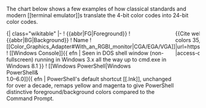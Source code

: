 The chart below shows a few examples of how classical standards and modern [[terminal emulator]]s translate the 4-bit color codes into 24-bit color codes.

<div style="display: flex; width: 100%; overflow-x: auto">
{| class="wikitable"
|-
! {{abbr|FG|Foreground}}
! {{abbr|BG|Background}}
! Name
! [[Color_Graphics_Adapter#With_an_RGBI_monitor|CGA/EGA/VGA]]
! [[Windows Console]]{{ efn | Seen in DOS shell window (non-fullscreen) running in Windows 3.x all the way up to cmd.exe in Windows 8.1 }}
! [[Windows PowerShell|Windows<br/>PowerShell&<br/>1.0–6.0]]{{ efn | PowerShell's default shortcut [[.lnk]], unchanged for over a decade, remaps yellow and magenta to give PowerShell distinctive foreground/background colors compared to the Command Prompt.<ref>{{Cite web |title=default shortcut on Windows remaps ANSI colors 35,36 · Issue #4266 · PowerShell/PowerShell |url=https://github.com/PowerShell/PowerShell/issues/4266 |access-date=2022-12-21 |website=GitHub |language=en}}</ref> PowerShell&nbsp;7 is unaffected.}}
! [[Visual Studio Code]]{{efn|Debug console, "Dark+" theme}}
! [[Windows Console|Windows&nbsp;10<br/>Console]]{{efn | Campbell theme, used as of Windows 10 version 1709.}}
! [[Terminal (macOS)|Terminal.app]]
! [[PuTTY]]
! [[mIRC]]
! [[xterm]]
! [[Ubuntu (operating system)|Ubuntu]]{{efn | For virtual terminals, from /etc/vtrgb.}}
!Eclipse Terminal
|-
| {{tt|30}} || {{tt|40}} || Black
| colspan="4" style="background: #000; color: white" | 0,{{nnbsp}}0,{{nnbsp}}0
| style="background: #0c0c0c; color: white" | 12,{{nnbsp}}12,{{nnbsp}}12
| colspan="4" style="background: #000; color: white" | 0,{{nnbsp}}0,{{nnbsp}}0
| style="background: #010101; color: white" | 1,{{nnbsp}}1,{{nnbsp}}1
| style="background: #000; color: white" | 0,{{nnbsp}}0,{{nnbsp}}0
|-
| {{tt|31}} || {{tt|41}} || Red
| style="background: #AA0000; color: white" | 170,{{nnbsp}}0,{{nnbsp}}0
| colspan="2" style="background: #800000; color: white" | 128,{{nnbsp}}0,{{nnbsp}}0
| style="background: #cd3131; color: white" | 205, 49, 49
| style="background: #c50f1f; color: white" | 197,{{nnbsp}}15,{{nnbsp}}31
| style="background: #990000; color: white" | 153,{{nnbsp}}0,{{nnbsp}}0
| style="background: #bb0000; color: white" | 187,{{nnbsp}}0,{{nnbsp}}0
| style="background: #7f0000; color: white" | 127,{{nnbsp}}0,{{nnbsp}}0
| style="background: #cd0000; color: white" | 205,{{nnbsp}}0,{{nnbsp}}0
| style="background: #de382b; color: white" | 222,{{nnbsp}}56,{{nnbsp}}43
| style="background: #cd0000; color: white" | 205,{{nnbsp}}0,{{nnbsp}}0
|-
| {{tt|32}} || {{tt|42}} || Green
| style="background: #00AA00; color: white" | 0,{{nnbsp}}170,{{nnbsp}}0
| colspan="2" style="background: #008000; color: white" | 0,{{nnbsp}}128,{{nnbsp}}0
| style="background: #0dbc79; color: white" | 13, 188, 121
| style="background: #13a10e; color: white" | 19,{{nnbsp}}161,{{nnbsp}}14
| style="background: #00A600; color: white" | 0,{{nnbsp}}166,{{nnbsp}}0
| style="background: #00bb00; color: white" | 0,{{nnbsp}}187,{{nnbsp}}0
| style="background: #009300; color: white" | 0,{{nnbsp}}147,{{nnbsp}}0
| style="background: #00cd00; color: white" | 0,{{nnbsp}}205,{{nnbsp}}0
| style="background: #39b54a; color: black" | 57,{{nnbsp}}181,{{nnbsp}}74
| style="background: #00cd00; color: white" | 0,{{nnbsp}}205,{{nnbsp}}0
|-
| {{tt|33}} || {{tt|43}} || Yellow
| style="background: #AA5500; color: white" | 170,{{nnbsp}}85,{{nnbsp}}0
| style="background: #808000; color: white" | 128,{{nnbsp}}128,{{nnbsp}}0
| style="background: #eeedf0; color: black" | 238,{{nnbsp}}237,{{nnbsp}}240
| style="background: #e5e510; color: black" | 229, 229, 16
| style="background: #c19c00; color: white" | 193,{{nnbsp}}156,{{nnbsp}}0
| style="background: #999900; color: white" | 153,{{nnbsp}}153,{{nnbsp}}0
| style="background: #bbbb00; color: black" | 187,{{nnbsp}}187,{{nnbsp}}0
| style="background: #fc7f00; color: white" | 252,{{nnbsp}}127,{{nnbsp}}0
| style="background: #cdcd00; color: black" | 205,{{nnbsp}}205,{{nnbsp}}0
| style="background: #ffc706; color: black" | 255,{{nnbsp}}199,{{nnbsp}}6
| style="background: #cdcd00; color: black" | 205,{{nnbsp}}205,{{nnbsp}}0
|-
| {{tt|34}} || {{tt|44}} || Blue
| style="background: #0000AA; color: white" | 0,{{nnbsp}}0,{{nnbsp}}170
| colspan="2" style="background: #000080; color: white" | 0,{{nnbsp}}0,{{nnbsp}}128
| style="background: #2472c8; color: white" | 36, 114, 200
| style="background: #0037da; color: white" | 0,{{nnbsp}}55,{{nnbsp}}218
| style="background: #0000B2; color: white" | 0,{{nnbsp}}0,{{nnbsp}}178
| style="background: #0000bb; color: white" | 0,{{nnbsp}}0,{{nnbsp}}187
| style="background: #00007f; color: white" | 0,{{nnbsp}}0,{{nnbsp}}127
| style="background: #0000ee; color: white" | 0,{{nnbsp}}0,{{nnbsp}}238<ref>Changed from 0,{{nnbsp}}0,{{nnbsp}}205 in July 2004 {{cite web |url=http://invisible-island.net/xterm/xterm.log.html#xterm_192 |title=Patch #192 – 2004/7/12 – XFree86 4.4.99.9}}</ref>
| style="background: #006fb8; color: white" | 0,{{nnbsp}}111,{{nnbsp}}184
| style="background: #0000ee; color: white" | 0,{{nnbsp}}0,{{nnbsp}}238
|-
| {{tt|35}} || {{tt|45}} || Magenta
| style="background: #AA00AA; color: white" | 170,{{nnbsp}}0,{{nnbsp}}170
| style="background: #800080; color: white" | 128,{{nnbsp}}0,{{nnbsp}}128
| style="background: #012456; color: white" | 1,{{nnbsp}}36,{{nnbsp}}86
| style="background: #bc3fbc; color: white" | 188, 63, 188
| style="background: #881798; color: white" | 136,{{nnbsp}}23,{{nnbsp}}152
| style="background: #B200B2; color: white" | 178,{{nnbsp}}0,{{nnbsp}}178
| style="background: #bb00bb; color: white" | 187,{{nnbsp}}0,{{nnbsp}}187
| style="background: #9c009c; color: white" | 156,{{nnbsp}}0,{{nnbsp}}156
| style="background: #cd00cd; color: white" | 205,{{nnbsp}}0,{{nnbsp}}205
| style="background: #762671; color: white" | 118,{{nnbsp}}38,{{nnbsp}}113
| style="background: #cd00cd; color: white" | 205,{{nnbsp}}0,{{nnbsp}}205
|-
| {{tt|36}} || {{tt|46}} || Cyan
| style="background: #00AAAA; color: white" | 0,{{nnbsp}}170,{{nnbsp}}170
| colspan="2" style="background: #008080; color: white" | 0,{{nnbsp}}128,{{nnbsp}}128
| style="background: #11a8cd; color: white" | 17, 168, 205
| style="background: #3a96dd; color: white" | 58,{{nnbsp}}150,{{nnbsp}}221
| style="background: #00A6B2; color: white" | 0,{{nnbsp}}166,{{nnbsp}}178
| style="background: #00bbbb; color: black" | 0,{{nnbsp}}187,{{nnbsp}}187
| style="background: #009393; color: white" | 0,{{nnbsp}}147,{{nnbsp}}147
| style="background: #00cdcd; color: black" | 0,{{nnbsp}}205,{{nnbsp}}205
| style="background: #2cb5e9; color: black" | 44,{{nnbsp}}181,{{nnbsp}}233
| style="background: #00cdcd; color: black" | 0,{{nnbsp}}205,{{nnbsp}}205
|-
| {{tt|37}} || {{tt|47}} || White
| style="background: #AAAAAA; color: black" | 170,{{nnbsp}}170,{{nnbsp}}170
| colspan="2" style="background: #c0c0c0; color: black" | 192,{{nnbsp}}192,{{nnbsp}}192
| style="background: #e5e5e5; color: black" | 229, 229, 229
| style="background: #cccccc; color: black" | 204,{{nnbsp}}204,{{nnbsp}}204
| style="background: #BFBFBF; color: black" | 191,{{nnbsp}}191,{{nnbsp}}191
| style="background: #bbbbbb; color: black" | 187,{{nnbsp}}187,{{nnbsp}}187
| style="background: #d2d2d2; color: black" | 210,{{nnbsp}}210,{{nnbsp}}210
| style="background: #e5e5e5; color: black" | 229,{{nnbsp}}229,{{nnbsp}}229
| style="background: #cccccc; color: black" | 204,{{nnbsp}}204,{{nnbsp}}204
| style="background: #e5e5e5; color: black" | 229,{{nnbsp}}229,{{nnbsp}}229
|-
| {{tt|90}} || {{tt|100}} || {{nobr|Bright Black (Gray)}}
| style="background: #555555; color: white" | 85,{{nnbsp}}85,{{nnbsp}}85
| colspan="2" style="background: #808080; color: black" | 128,{{nnbsp}}128,{{nnbsp}}128
| style="background: #666666; color: white" | 102, 102, 102
| style="background: #767676; color: white" | 118,{{nnbsp}}118,{{nnbsp}}118
| style="background: #666666; color: white" | 102,{{nnbsp}}102,{{nnbsp}}102
| style="background: #555555; color: white" | 85,{{nnbsp}}85,{{nnbsp}}85
| style="background: #7f7f7f; color: white" | 127,{{nnbsp}}127,{{nnbsp}}127
| style="background: #7f7f7f; color: white" | 127,{{nnbsp}}127,{{nnbsp}}127
| style="background: #808080; color: black" | 128,{{nnbsp}}128,{{nnbsp}}128
| style="background: #000000; color: white" | 0,{{nnbsp}}0,{{nnbsp}}0
|-
| {{tt|91}} || {{tt|101}} || Bright Red
| style="background: #FF5555; color: white" | 255,{{nnbsp}}85,{{nnbsp}}85
| colspan="2" style="background: #ff0000; color: white" | 255,{{nnbsp}}0,{{nnbsp}}0
| style="background: #f14c4c; color: white" | 241, 76, 76
| style="background: #e74856; color: white" | 231,{{nnbsp}}72,{{nnbsp}}86
| style="background: #E60000; color: white" | 230,{{nnbsp}}0,{{nnbsp}}0
| style="background: #ff5555; color: white" | 255,{{nnbsp}}85,{{nnbsp}}85
| colspan="4" style="background: #ff0000; color: white" | 255,{{nnbsp}}0,{{nnbsp}}0
|-
| {{tt|92}} || {{tt|102}} || Bright Green
| style="background: #55FF55; color: black" | 85,{{nnbsp}}255,{{nnbsp}}85
| colspan="2" style="background: #00ff00; color: black" | 0,{{nnbsp}}255,{{nnbsp}}0
| style="background: #23d18b; color: white" | 35, 209, 139
| style="background: #16c60c; color: black" | 22,{{nnbsp}}198,{{nnbsp}}12
| style="background: #00D900; color: black" | 0,{{nnbsp}}217,{{nnbsp}}0
| style="background: #55ff55; color: black" | 85,{{nnbsp}}255,{{nnbsp}}85
| style="background: #00fc00; color: black" | 0,{{nnbsp}}252,{{nnbsp}}0
| colspan="3" style="background: #00ff00; color: black" | 0,{{nnbsp}}255,{{nnbsp}}0
|-
| {{tt|93}} || {{tt|103}} || Bright Yellow
| style="background: #FFFF55; color: black" | 255,{{nnbsp}}255,{{nnbsp}}85
| colspan="2" style="background: #ffff00; color: black" | 255,{{nnbsp}}255,{{nnbsp}}0
| style="background: #f5f543; color: black" | 245, 245, 67
| style="background: #f9f1a5; color: black" | 249,{{nnbsp}}241,{{nnbsp}}165
| style="background: #E5E500; color: black" | 230,{{nnbsp}}230,{{nnbsp}}0
| style="background: #ffff55; color: black" | 255,{{nnbsp}}255,{{nnbsp}}85
| colspan="4" style="background: #ffff00; color: black" | 255,{{nnbsp}}255,{{nnbsp}}0
|-
| {{tt|94}} || {{tt|104}} || Bright Blue
| style="background: #5555FF; color: white" | 85,{{nnbsp}}85,{{nnbsp}}255
| colspan="2" style="background: #0000ff; color: white" | 0,{{nnbsp}}0,{{nnbsp}}255
| style="background: #3b8eea; color: white" | 59, 142, 234
| style="background: #3b78ff; color: white" | 59,{{nnbsp}}120,{{nnbsp}}255
| style="background: #0000FF; color: white" | 0,{{nnbsp}}0,{{nnbsp}}255
| style="background: #5555ff; color: white" | 85,{{nnbsp}}85,{{nnbsp}}255
| style="background: #0000fc; color: white" | 0,{{nnbsp}}0,{{nnbsp}}252
| style="background: #5c5cff; color: white" | 92,{{nnbsp}}92,{{nnbsp}}255<ref>Changed from 0,{{nnbsp}}0,{{nnbsp}}255 in July 2004 {{cite web |url=http://invisible-island.net/xterm/xterm.log.html#xterm_192 |title=Patch #192 – 2004/7/12 – XFree86 4.4.99.9}}</ref>
| style="background: #0000ff; color: white" | 0,{{nnbsp}}0,{{nnbsp}}255
| style="background: #5c5cff; color: white" | 92,{{nnbsp}}92,{{nnbsp}}255
|-
| {{tt|95}} || {{tt|105}} || Bright Magenta
| style="background: #FF55FF; color: black" | 255,{{nnbsp}}85,{{nnbsp}}255
| colspan="2" style="background: #ff00ff; color: white" | 255,{{nnbsp}}0,{{nnbsp}}255
| style="background: #d670d6; color: white" | 214, 112, 214
| style="background: #b4009e; color: white" | 180,{{nnbsp}}0,{{nnbsp}}158
| style="background: #E600E6; color: white" | 230,{{nnbsp}}0,{{nnbsp}}230
| style="background: #ff55ff; color: white" | 255,{{nnbsp}}85,{{nnbsp}}255
| colspan="4" style="background: #ff00ff; color: white" | 255,{{nnbsp}}0,{{nnbsp}}255
|-
| {{tt|96}} || {{tt|106}} || Bright Cyan
| style="background: #55FFFF; color: black" | 85,{{nnbsp}}255,{{nnbsp}}255
| colspan="2" style="background: #00ffff; color: black" | 0,{{nnbsp}}255,{{nnbsp}}255
| style="background: #29b8dB; color: white" | 41, 184, 219
| style="background: #61d6d6; color: black" | 97,{{nnbsp}}214,{{nnbsp}}214
| style="background: #00E6E6; color: black" | 0,{{nnbsp}}230,{{nnbsp}}230
| style="background: #55ffff; color: black" | 85,{{nnbsp}}255,{{nnbsp}}255
| colspan="4" style="background: #00ffff; color: black" | 0,{{nnbsp}}255,{{nnbsp}}255
|-
| {{tt|97}} || {{tt|107}} || Bright White
| colspan="3" style="background: #ffffff; color: black" | 255,{{nnbsp}}255,{{nnbsp}}255
| style="background: #e5e5e5; color: black" | {{nobr|229, 229, 229}}
| style="background: #f2f2f2; color: black" | 242,{{nnbsp}}242,{{nnbsp}}242
| style="background: #E6E6E6; color: black" | 230,{{nnbsp}}230,{{nnbsp}}230
| colspan="5" style="background: #ffffff; color: black" | 255,{{nnbsp}}255,{{nnbsp}}255
|}
</div>